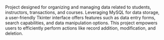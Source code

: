 Project designed for organizing and managing data related to students,
instructors, transactions, and courses. Leveraging MySQL for data storage, a user-friendly
Tkinter interface offers features such as data entry forms, search capabilities, and data
manipulation options. This project empowers users to efficiently perform actions like
record addition, modification, and deletion.
